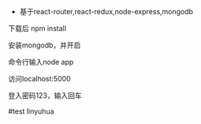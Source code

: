 * 基于react-router,react-redux,node-express,mongodb

下载后 npm install

安装mongodb，并开启

命令行输入node app

访问localhost:5000

登入密码123，输入回车

#test
linyuhua
